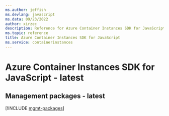 ```yaml
---
ms.author: jeffish
ms.devlang: javascript
ms.data: 09/23/2022
author: xirzec
description: Reference for Azure Container Instances SDK for JavaScript
ms.topic: reference
title: Azure Container Instances SDK for JavaScript
ms.service: containerinstances
---
```

# Azure Container Instances SDK for JavaScript - latest

## Management packages - latest
[!INCLUDE [mgmt-packages](container-instances-mgmt-index.md)]